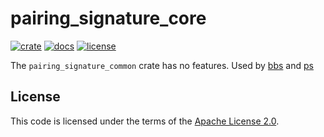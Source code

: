 # pairing\_signature\_core

[![crate][crate-image]][crate-link]
[![docs][docs-image]][docs-link]
[![license][license-image]][license-link]

The `pairing_signature_common` crate has no features. Used by [bbs](../bbs) and [ps](../ps)

## License

This code is licensed under the terms of the [Apache License 2.0][license-link].

[crate-image]: https://img.shields.io/crates/v/pairing_signature_common.svg
[crate-link]: https://crates.io/crates/pairing_signature_common

[docs-image]: https://docs.rs/pairing_signature_common/badge.svg
[docs-link]: https://docs.rs/pairing_signature_common

[license-image]: https://img.shields.io/badge/License-Apache%202.0-blue.svg
[license-link]: https://github.com/cryptidtech/crypto/blob/HEAD/LICENSE
